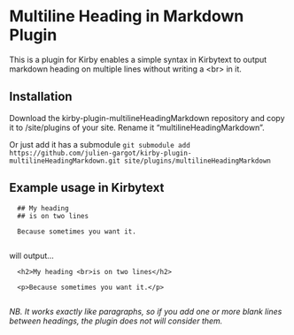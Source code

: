 # Multiline Heading in Markdown Plugin

This is a plugin for Kirby enables a simple syntax in Kirbytext to output markdown heading on multiple lines without writing a &lt;br&gt; in it.

## Installation

Download the kirby-plugin-multilineHeadingMarkdown repository and copy it to /site/plugins of your site.
Rename it “multilineHeadingMarkdown”.

Or just add it has a submodule `git submodule add https://github.com/julien-gargot/kirby-plugin-multilineHeadingMarkdown.git site/plugins/multilineHeadingMarkdown`

## Example usage in Kirbytext

```
  ## My heading
  ## is on two lines
  
  Because sometimes you want it.
  
```

will output…

```
  <h2>My heading <br>is on two lines</h2>
  
  <p>Because sometimes you want it.</p>
  
```

*NB. It works exactly like paragraphs, so if you add one or more blank lines between headings, the plugin does not will consider them.*
